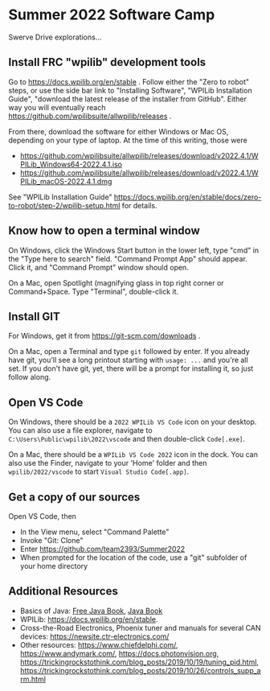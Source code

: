 Summer 2022 Software Camp
=========================

Swerve Drive explorations...


Install FRC "wpilib" development tools
--------------------------------------

Go to https://docs.wpilib.org/en/stable .
Follow either the "Zero to robot" steps, or use the side bar link to "Installing Software", "WPILib Installation Guide", "download the latest release of the installer from GitHub". Either way you will eventually reach 
https://github.com/wpilibsuite/allwpilib/releases .

From there, download the software for either Windows or Mac OS, depending
on your type of laptop. At the time of this writing, those were

 * https://github.com/wpilibsuite/allwpilib/releases/download/v2022.4.1/WPILib_Windows64-2022.4.1.iso
 * https://github.com/wpilibsuite/allwpilib/releases/download/v2022.4.1/WPILib_macOS-2022.4.1.dmg

See "WPILib Installation Guide" https://docs.wpilib.org/en/stable/docs/zero-to-robot/step-2/wpilib-setup.html for details.

Know how to open a terminal window
----------------------------------

On Windows, click the Windows Start button in the lower left,
type "cmd"  in the "Type here to search" field.
"Command Prompt App" should appear. Click it,
and "Command Prompt" window should open.

On a Mac, open Spotlight (magnifying glass in top right corner
or Command+Space. Type "Terminal", double-click it.

Install GIT 
-----------

For Windows, get it from https://git-scm.com/downloads . 

On a Mac, open a Terminal and type `git` followed by enter.
If you already have git, you'll see a long printout starting with `usage: ...`
and you're all set.
If you don't have git, yet, there will be a prompt for
installing it, so just follow along.

Open VS Code
------------

On Windows, there should be a `2022 WPILib VS Code` icon on your desktop.
You can also use a file explorer, navigate to `C:\Users\Public\wpilib\2022\vscode`
and then double-click `Code[.exe]`.

On a Mac, there should be a `WPILib VS Code 2022` icon in the dock.
You can also use the Finder, navigate to your 'Home' folder and then `wpilib/2022/vscode`
to start `Visual Studio Code[.app]`.

Get a copy of our sources
-------------------------

Open VS Code, then

 * In the View menu, select "Command Palette"
 * Invoke "Git: Clone"
 * Enter https://github.com/team2393/Summer2022
 * When prompted for the location of the code, use a "git" subfolder of your home directory


Additional Resources
--------------------

 * Basics of Java:
   [Free Java Book](https://greenteapress.com/wp/think-java-2e/),
   [Java Book](https://www.amazon.com/dp/0596009208)
 * WPILib: https://docs.wpilib.org/en/stable.
 * Cross-the-Road Electronics, Phoenix tuner and manuals for several CAN devices: https://newsite.ctr-electronics.com/
 * Other resources: https://www.chiefdelphi.com/, https://www.andymark.com/, https://docs.photonvision.org,
   https://trickingrockstothink.com/blog_posts/2019/10/19/tuning_pid.html,
   https://trickingrockstothink.com/blog_posts/2019/10/26/controls_supp_arm.html

